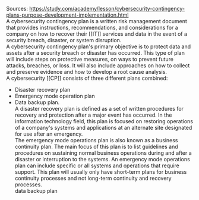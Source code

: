 Sources:
https://study.com/academy/lesson/cybersecurity-contingency-plans-purpose-development-implementation.html
\
A cybersecurity contingency plan is a written risk management document that provides instructions, recommendations, and considerations for a company on how to recover their [[IT]] services and data in the event of a security breach, disaster, or system disruption.
\
A cybersecurity contingency plan's primary objective is to protect data and assets after a security breach or disaster has occurred. This type of plan will include steps on protective measures, on ways to prevent future attacks, breaches, or loss. It will also include approaches on how to collect and preserve evidence and how to develop a root cause analysis.
\
A cybersecurity [[CP]] consists of three different plans combined: 
- Disaster recovery plan
- Emergency mode operation plan
- Data backup plan.
\
A disaster recovery plan is defined as a set of written procedures for recovery and protection after a major event has occurred. In the information technology field, this plan is focused on restoring operations of a company's systems and applications at an alternate site designated for use after an emergency.
\
The emergency mode operations plan is also known as a business continuity plan. The main focus of this plan is to list guidelines and procedures on sustaining normal business operations during and after a disaster or interruption to the systems. An emergency mode operations plan can include specific or all systems and operations that require support. This plan will usually only have short-term plans for business continuity processes and not long-term continuity and recovery processes.
\
data backup plan
